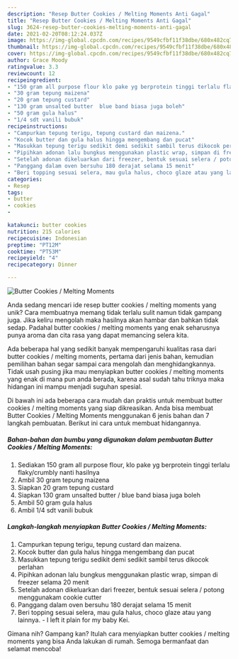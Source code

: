 ```yaml
---
description: "Resep Butter Cookies / Melting Moments Anti Gagal"
title: "Resep Butter Cookies / Melting Moments Anti Gagal"
slug: 3624-resep-butter-cookies-melting-moments-anti-gagal
date: 2021-02-20T08:12:24.037Z
image: https://img-global.cpcdn.com/recipes/9549cfbf11f38dbe/680x482cq70/butter-cookies-melting-moments-foto-resep-utama.jpg
thumbnail: https://img-global.cpcdn.com/recipes/9549cfbf11f38dbe/680x482cq70/butter-cookies-melting-moments-foto-resep-utama.jpg
cover: https://img-global.cpcdn.com/recipes/9549cfbf11f38dbe/680x482cq70/butter-cookies-melting-moments-foto-resep-utama.jpg
author: Grace Moody
ratingvalue: 3.3
reviewcount: 12
recipeingredient:
- "150 gram all purpose flour klo pake yg berprotein tinggi terlalu flakycrumbly nanti hasilnya"
- "30 gram tepung maizena"
- "20 gram tepung custard"
- "130 gram unsalted butter  blue band biasa juga boleh"
- "50 gram gula halus"
- "1/4 sdt vanili bubuk"
recipeinstructions:
- "Campurkan tepung terigu, tepung custard dan maizena."
- "Kocok butter dan gula halus hingga mengembang dan pucat"
- "Masukkan tepung terigu sedikit demi sedikit sambil terus dikocok perlahan"
- "Pipihkan adonan lalu bungkus menggunakan plastic wrap, simpan di freezer selama 20 menit"
- "Setelah adonan dikeluarkan dari freezer, bentuk sesuai selera / potong menggunakam cookie cutter"
- "Panggang dalam oven bersuhu 180 derajat selama 15 menit"
- "Beri topping sesuai selera, mau gula halus, choco glaze atau yang lainnya. I left it plain for my baby Kei."
categories:
- Resep
tags:
- butter
- cookies
- 

katakunci: butter cookies  
nutrition: 215 calories
recipecuisine: Indonesian
preptime: "PT12M"
cooktime: "PT53M"
recipeyield: "4"
recipecategory: Dinner

---
```



![Butter Cookies / Melting Moments](https://img-global.cpcdn.com/recipes/9549cfbf11f38dbe/680x482cq70/butter-cookies-melting-moments-foto-resep-utama.jpg)

Anda sedang mencari ide resep butter cookies / melting moments yang unik? Cara membuatnya memang tidak terlalu sulit namun tidak gampang juga. Jika keliru mengolah maka hasilnya akan hambar dan bahkan tidak sedap. Padahal butter cookies / melting moments yang enak seharusnya punya aroma dan cita rasa yang dapat memancing selera kita.



Ada beberapa hal yang sedikit banyak mempengaruhi kualitas rasa dari butter cookies / melting moments, pertama dari jenis bahan, kemudian pemilihan bahan segar sampai cara mengolah dan menghidangkannya. Tidak usah pusing jika mau menyiapkan butter cookies / melting moments yang enak di mana pun anda berada, karena asal sudah tahu triknya maka hidangan ini mampu menjadi suguhan spesial.


Di bawah ini ada beberapa cara mudah dan praktis untuk membuat butter cookies / melting moments yang siap dikreasikan. Anda bisa membuat Butter Cookies / Melting Moments menggunakan 6 jenis bahan dan 7 langkah pembuatan. Berikut ini cara untuk membuat hidangannya.

<!--inarticleads1-->

##### Bahan-bahan dan bumbu yang digunakan dalam pembuatan Butter Cookies / Melting Moments:

1. Sediakan 150 gram all purpose flour, klo pake yg berprotein tinggi terlalu flaky/crumbly nanti hasilnya
1. Ambil 30 gram tepung maizena
1. Siapkan 20 gram tepung custard
1. Siapkan 130 gram unsalted butter / blue band biasa juga boleh
1. Ambil 50 gram gula halus
1. Ambil 1/4 sdt vanili bubuk




<!--inarticleads2-->

##### Langkah-langkah menyiapkan Butter Cookies / Melting Moments:

1. Campurkan tepung terigu, tepung custard dan maizena.
1. Kocok butter dan gula halus hingga mengembang dan pucat
1. Masukkan tepung terigu sedikit demi sedikit sambil terus dikocok perlahan
1. Pipihkan adonan lalu bungkus menggunakan plastic wrap, simpan di freezer selama 20 menit
1. Setelah adonan dikeluarkan dari freezer, bentuk sesuai selera / potong menggunakam cookie cutter
1. Panggang dalam oven bersuhu 180 derajat selama 15 menit
1. Beri topping sesuai selera, mau gula halus, choco glaze atau yang lainnya. - I left it plain for my baby Kei.




Gimana nih? Gampang kan? Itulah cara menyiapkan butter cookies / melting moments yang bisa Anda lakukan di rumah. Semoga bermanfaat dan selamat mencoba!
